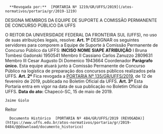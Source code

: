       **Revogada por:**  [PORTARIA Nº 1219/GR/UFFS/2019](/atos-normativos/portaria/gr/2019-1219) 

   DESIGNA MEMBROS DA EQUIPE DE SUPORTE A COMISSÃO PERMANENTE DE CONCURSO PÚBLICO DA UFFS  

 O REITOR DA UNIVERSIDADE FEDERAL DA FRONTEIRA SUL (UFFS), no uso de suas atribuições legais, resolve:   **Art. 1º**  DESIGNAR os seguintes servidores para comporem a Equipe de Suporte à Comissão Permanente de Concurso Público da UFFS:     **INCISO**   **NOME**   **SIAPE**   **ATRIBUIÇÃO**     I   Bruna Tombesi Gadonski   1950541   Membro     II   Cassiano Carlos Zanuzzo   2809631   Membro     III   Cesar Augusto Di Domenico   1943664   Coordenador       **Parágrafo único.**  Esta equipe atuará junto à Comissão Permanente de Concurso Público na logística de preparação dos concursos públicos realizados pela UFFS.   **Art. 2º**  Fica revogada a [PORTARIA Nº 135/GR/UFFS/2019](https://www.uffs.edu.br/atos-normativos/portaria/gr/2019-0135), de 12 de fevereiro de 2019, publicada no Boletim Oficial da UFFS.   **Art. 3º**  Esta Portaria entra em vigor na data de sua publicação no Boletim Oficial da UFFS.        **Data do ato:** Chapecó-SC, 15 de maio de 2019.   
 

    Jaime Giolo   
 Reitor 

      Documento Histórico  [PORTARIA Nº 484/GR/UFFS/2019 (REVOGADA)](https://www.uffs.edu.br/atos-normativos/portaria/gr/2019-0484/@@download/documento_historico)     
      